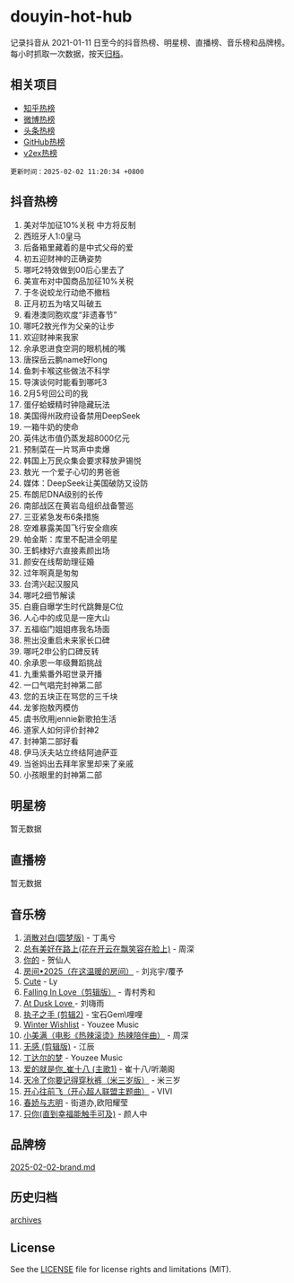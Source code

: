 # douyin-hot-hub

记录抖音从 2021-01-11 日至今的抖音热榜、明星榜、直播榜、音乐榜和品牌榜。每小时抓取一次数据，按天[归档](archives)。

## 相关项目

- [知乎热榜](https://github.com/lonnyzhang423/zhihu-hot-hub)
- [微博热榜](https://github.com/lonnyzhang423/weibo-hot-hub)
- [头条热榜](https://github.com/lonnyzhang423/toutiao-hot-hub)
- [GitHub热榜](https://github.com/lonnyzhang423/github-hot-hub)
- [v2ex热榜](https://github.com/lonnyzhang423/v2ex-hot-hub)


`更新时间：2025-02-02 11:20:34 +0800`

## 抖音热榜

1. 美对华加征10%关税 中方将反制
1. 西班牙人1:0皇马
1. 后备箱里藏着的是中式父母的爱
1. 初五迎财神的正确姿势
1. 哪吒2特效做到00后心里去了
1. 美宣布对中国商品加征10%关税
1. 于冬说蛟龙行动绝不撤档
1. 正月初五为啥又叫破五
1. 看港澳同胞欢度“非遗春节”
1. 哪吒2敖光作为父亲的让步
1. 欢迎财神来我家
1. 余承恩进食空洞的眼机械的嘴
1. 唐探岳云鹏name好long
1. 鱼刺卡喉这些做法不科学
1. 导演谈何时能看到哪吒3
1. 2月5号回公司的我
1. 蛋仔蛤蟆精时钟隐藏玩法
1. 美国得州政府设备禁用DeepSeek
1. 一箱牛奶的使命
1. 英伟达市值仍蒸发超8000亿元
1. 预制菜在一片骂声中卖爆
1. 韩国上万民众集会要求释放尹锡悦
1. 敖光 一个爱子心切的男爸爸
1. 媒体：DeepSeek让美国破防又设防
1. 布朗尼DNA级别的长传
1. 南部战区在黄岩岛组织战备警巡
1. 三亚紧急发布6条措施
1. 空难暴露美国飞行安全痼疾
1. 帕金斯：库里不配进全明星
1. 王鹤棣好六直接素颜出场
1. 颜安在线帮助理征婚
1. 过年啊真是匆匆
1. 台湾兴起汉服风
1. 哪吒2细节解读
1. 白鹿自曝学生时代跳舞是C位
1. 人心中的成见是一座大山
1. 五福临门姐姐疼我名场面
1. 熊出没重启未来家长口碑
1. 哪吒2申公豹口碑反转
1. 余承恩一年级舞蹈挑战
1. 九重紫番外昭世录开播
1. 一口气唱完封神第二部
1. 您的五块正在骂您的三千块
1. 龙爹抱敖丙模仿
1. 虞书欣用jennie新歌拍生活
1. 道家人如何评价封神2
1. 封神第二部好看
1. 伊马沃夫站立终结阿迪萨亚
1. 当爸妈出去拜年家里却来了亲戚
1. 小孩眼里的封神第二部

## 明星榜

暂无数据

## 直播榜

暂无数据

## 音乐榜

1. [消散对白(圆梦版)](https://sf5-hl-cdn-tos.douyinstatic.com/obj/tos-cn-ve-2774/og4jB5I5IizzoZVAAAzWgBMAsMDWoArfwBOiFs) - 丁禹兮
1. [总有美好在路上(花在开云在飘笑容在脸上)](https://sf5-hl-cdn-tos.douyinstatic.com/obj/tos-cn-ve-2774/oU5u7NwtfBIvaNhoQBszOvAlRiAoiWAVVyBMq4) - 周深
1. [你的](https://sf5-hl-cdn-tos.douyinstatic.com/obj/tos-cn-ve-2774/oYuIeKf42jB7sEV6B2upMdpYAgfrQWj0FeRegh) - 贺仙人
1. [房间•2025（在这温暖的房间）](https://sf5-hl-cdn-tos.douyinstatic.com/obj/tos-cn-ve-2774/oMzJcnT8BgIetASeBfwfEeBQVNfACiCifhfZP7g) - 刘兆宇/覆予
1. [Cute](https://sf5-hl-cdn-tos.douyinstatic.com/obj/tos-cn-ve-2774/o4IbIzHWKAAB4wsS5qMBRiiAlEBGTpQRNfFvuo) - Ly
1. [Falling In Love（剪辑版）](https://sf5-hl-cdn-tos.douyinstatic.com/obj/tos-cn-ve-2774/o8ajpA8zzgBPahbBIO8AcKGBLJezFCRd1wfP9f) - 青村秀和
1. [ At Dusk  Love ](https://sf5-hl-cdn-tos.douyinstatic.com/obj/tos-cn-ve-2774/o8CrpCf5CaYgI4ZrtQgMQAFEfuGqNnRSDQAPBc) - 刘嗨雨
1. [执子之手 (剪辑2)](https://sf5-hl-cdn-tos.douyinstatic.com/obj/tos-cn-ve-2774/oUoZLQjCc31XzqsBnBQUNgeKtYPBcgbFDwtfcu) - 宝石Gem\哩哩
1. [Winter Wishlist](https://sf5-hl-cdn-tos.douyinstatic.com/obj/tos-cn-ve-2774/oIIgUOeamCFCVAzxN6MFRLIBlLGpUqQxeeHrLE) - Youzee Music
1. [小美满（电影《热辣滚烫》热辣陪伴曲）](https://sf5-hl-cdn-tos.douyinstatic.com/obj/tos-cn-ve-2774/o0GAn2lSgfZIDUgtevCGDQYnFg4CwnrBaxbTZL) - 周深
1. [无感 (剪辑版)](https://sf5-hl-cdn-tos.douyinstatic.com/obj/tos-cn-ve-2774/o0eIsUzJBDlQaQFC5OFlgbMEZC1TFYBftOBn6p) - 江辰
1. [丁达尔的梦](https://sf6-cdn-tos.douyinstatic.com/obj/tos-cn-ve-2774/oMU3WirUZBVQkAC9ccG5P2IQirziZM2RTInUY) - Youzee Music
1. [爱的就是你_崔十八 (主歌1)](https://sf5-hl-cdn-tos.douyinstatic.com/obj/tos-cn-ve-2774/oI5BO5DhFZ6UTcNCnZaOCBLtZ7WIMQGfgnXf5E) - 崔十八/听潮阁
1. [天冷了你要记得穿秋裤（米三岁版）](https://sf5-hl-cdn-tos.douyinstatic.com/obj/tos-cn-ve-2774/oQlIwVIDWiZ6BQilAorS7MA0AgCkQDvcZAdm1) - 米三岁
1. [开心往前飞（开心超人联盟主题曲）](https://sf5-hl-cdn-tos.douyinstatic.com/obj/tos-cn-ve-2774/9d8fb7c82cf1421fb93a9fe925275e0a) - VIVI
1. [春娇与志明](https://sf5-hl-cdn-tos.douyinstatic.com/obj/tos-cn-ve-2774/e530d8fceb7044b39707d7f9ff54add1) - 街道办,欧阳耀莹
1. [只你(直到幸福能触手可及)](https://sf3-cdn-tos.douyinstatic.com/obj/tos-cn-ve-2774/o0lBkRDzFTeaVSUz3ZZSCBVtZ5DIMQGfgmEAuE) - 颜人中

## 品牌榜

[2025-02-02-brand.md](archives/2025-02-02-brand.md)

## 历史归档

[archives](archives)

## License

See the [LICENSE](LICENSE) file for license rights and limitations (MIT).

